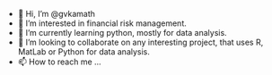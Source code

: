 - 👋 Hi, I’m @gvkamath
- 👀 I’m interested in financial risk management.
- 🌱 I’m currently learning python, mostly for data analysis.
- 💞️ I’m looking to collaborate on any interesting project, that uses R, MatLab or Python for data analysis.
- 📫 How to reach me ...

<!---
gvkamath/gvkamath is a ✨ special ✨ repository because its `README.md` (this file) appears on your GitHub profile.
You can click the Preview link to take a look at your changes.
--->
